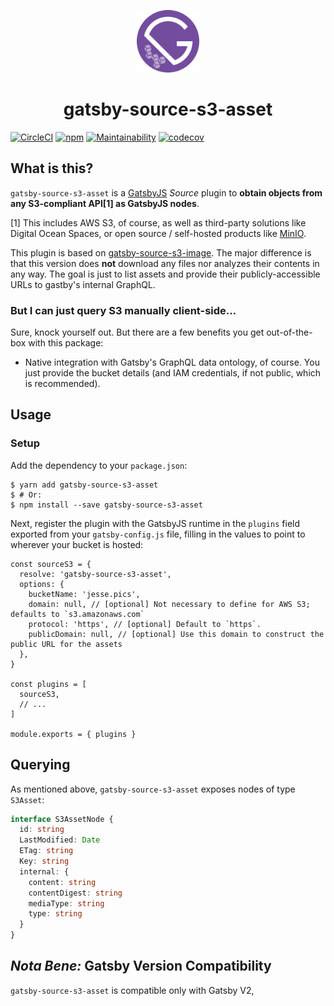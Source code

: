 <p align="center">
  <a href="https://gatsbyjs.org">
    <img src="./assets/logo.svg" width="100" />
  </a>
</p>
<h1 align="center">
  gatsby-source-s3-asset
</h1>

[![CircleCI][circleci-badge]][circleci-link] [![npm][npm-badge]][npm-link]
[![Maintainability][codeclimate]][codeclimate 2]
[![codecov][codecov]][codecov 2]

## What is this?

`gatsby-source-s3-asset` is a [GatsbyJS][github] _Source_ plugin to
**obtain objects from any S3-compliant API[1] as GatsbyJS nodes**.

[1] This includes AWS S3, of course, as well as third-party solutions like
Digital Ocean Spaces, or open source / self-hosted products like [MinIO][min].

This plugin is based on [gatsby-source-s3-image][s3-image]. The major difference
is that this version does **not** download any files nor analyzes their contents
in any way. The goal is just to list assets and provide their publicly-accessible
URLs to gastby's internal GraphQL.

### But I can just query S3 manually client-side...

Sure, knock yourself out. But there are a few benefits you get out-of-the-box
with this package:

- Native integration with Gatsby's GraphQL data ontology, of course. You just
  provide the bucket details (and IAM credentials, if not public, which is
  recommended).

## Usage

### Setup

Add the dependency to your `package.json`:

```console
$ yarn add gatsby-source-s3-asset
$ # Or:
$ npm install --save gatsby-source-s3-asset
```

Next, register the plugin with the GatsbyJS runtime in the `plugins` field
exported from your `gatsby-config.js` file, filling in the values to point to
wherever your bucket is hosted:

```es6
const sourceS3 = {
  resolve: 'gatsby-source-s3-asset',
  options: {
    bucketName: 'jesse.pics',
    domain: null, // [optional] Not necessary to define for AWS S3; defaults to `s3.amazonaws.com`
    protocol: 'https', // [optional] Default to `https`.
    publicDomain: null, // [optional] Use this domain to construct the public URL for the assets
  },
}

const plugins = [
  sourceS3,
  // ...
]

module.exports = { plugins }
```

## Querying

As mentioned above, `gatsby-source-s3-asset` exposes nodes of type
`S3Asset`:

```typescript
interface S3AssetNode {
  id: string
  LastModified: Date
  ETag: string
  Key: string
  internal: {
    content: string
    contentDigest: string
    mediaType: string
    type: string
  }
}
```

## _Nota Bene:_ Gatsby Version Compatibility

`gatsby-source-s3-asset` is compatible only with Gatsby V2,

[circleci-badge]: https://circleci.com/gh/kilburn/gatsby-source-s3-asset.svg?style=shield
[circleci-link]: https://circleci.com/gh/kilburn/gatsby-source-s3-asset
[codeclimate]: https://api.codeclimate.com/v1/badges/4488634e45e84d3cbdbe/maintainability
[codeclimate 2]: https://codeclimate.com/github/kilburn/gatsby-source-s3-asset/maintainability
[codecov]: https://codecov.io/gh/kilburn/gatsby-source-s3-asset/branch/master/graph/badge.svg
[codecov 2]: https://codecov.io/gh/kilburn/gatsby-source-s3-asset
[github]: https://github.com/gatsbyjs/gatsby
[s3-image]: https://github.com/jessestuart/gatsby-source-s3-image
[min]: https://min.io
[npm-badge]: https://img.shields.io/npm/v/gatsby-source-s3-asset.svg
[npm-link]: https://www.npmjs.com/package/gatsby-source-s3-asset
